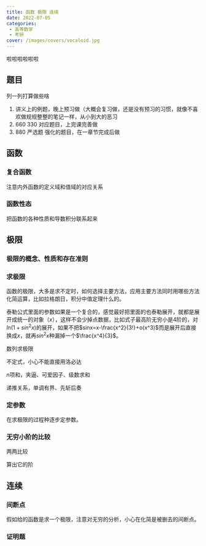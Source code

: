 ```yaml
---
title: 函数 极限 连续
date: 2022-07-05
categories:
 - 高等数学
 - 考研
cover: /images/covers/vocaloid.jpg
---
```


啦啦啦啦啦啦

<!-- more -->

## 题目

列一列打算做些啥

1. 讲义上的例题，晚上预习做（大概会复习做，还是没有预习的习惯，就像不喜欢做规规整整的笔记一样，从小到大的恶习
2. 660 330  对应题目，上完课完善做
3. 880 严选题 强化的题目，在一章节完成后做


## 函数

### 复合函数
注意内外函数的定义域和值域的对应关系

### 函数性态
把函数的各种性质和导数积分联系起来

## 极限

### 极限的概念、性质和存在准则

### 求极限
函数的极限，大多是求不定时，如何选择主要方法，应用主要方法同时用哪些方法化简运算，比如拉格朗日，积分中值定理什么的。

泰勒公式里面的参数如果是一个复合的，感觉最好把里面的也泰勒展开，就都是展开成统一的对象（$x$），这样不会少掉点数据，比如式子最高阶无穷小是4阶的，对$ln(1+sin^2x)$的展开，如果不把$sinx=x-\frac{x^2}{3!}+o(x^3)$而是展开后直接换成$x$，就再$sin^2x$种漏掉一个$\frac{x^4}{3}$。

数列求极限

不定式，小心不能直接用洛必达

$n$项和，夹逼、可爱因子、级数求和

递推关系，单调有界、先斩后奏

### 定参数

在求极限的过程种逐步定参数。

### 无穷小阶的比较

两两比较

算出它的阶

## 连续

### 间断点

假如给的函数是求一个极限，注意对无穷的分析，小心在化简是被删去的间断点。

### 证明题